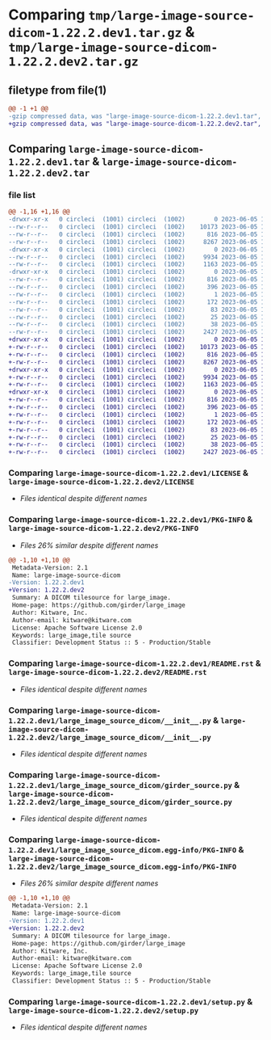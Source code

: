 # Comparing `tmp/large-image-source-dicom-1.22.2.dev1.tar.gz` & `tmp/large-image-source-dicom-1.22.2.dev2.tar.gz`

## filetype from file(1)

```diff
@@ -1 +1 @@
-gzip compressed data, was "large-image-source-dicom-1.22.2.dev1.tar", last modified: Mon Jun  5 18:17:27 2023, max compression
+gzip compressed data, was "large-image-source-dicom-1.22.2.dev2.tar", last modified: Mon Jun  5 18:20:57 2023, max compression
```

## Comparing `large-image-source-dicom-1.22.2.dev1.tar` & `large-image-source-dicom-1.22.2.dev2.tar`

### file list

```diff
@@ -1,16 +1,16 @@
-drwxr-xr-x   0 circleci  (1001) circleci  (1002)        0 2023-06-05 18:17:27.904209 large-image-source-dicom-1.22.2.dev1/
--rw-r--r--   0 circleci  (1001) circleci  (1002)    10173 2023-06-05 18:17:27.000000 large-image-source-dicom-1.22.2.dev1/LICENSE
--rw-r--r--   0 circleci  (1001) circleci  (1002)      816 2023-06-05 18:17:27.904209 large-image-source-dicom-1.22.2.dev1/PKG-INFO
--rw-r--r--   0 circleci  (1001) circleci  (1002)     8267 2023-06-05 18:17:27.000000 large-image-source-dicom-1.22.2.dev1/README.rst
-drwxr-xr-x   0 circleci  (1001) circleci  (1002)        0 2023-06-05 18:17:27.904209 large-image-source-dicom-1.22.2.dev1/large_image_source_dicom/
--rw-r--r--   0 circleci  (1001) circleci  (1002)     9934 2023-06-05 18:16:35.000000 large-image-source-dicom-1.22.2.dev1/large_image_source_dicom/__init__.py
--rw-r--r--   0 circleci  (1001) circleci  (1002)     1163 2023-06-05 18:16:35.000000 large-image-source-dicom-1.22.2.dev1/large_image_source_dicom/girder_source.py
-drwxr-xr-x   0 circleci  (1001) circleci  (1002)        0 2023-06-05 18:17:27.904209 large-image-source-dicom-1.22.2.dev1/large_image_source_dicom.egg-info/
--rw-r--r--   0 circleci  (1001) circleci  (1002)      816 2023-06-05 18:17:27.000000 large-image-source-dicom-1.22.2.dev1/large_image_source_dicom.egg-info/PKG-INFO
--rw-r--r--   0 circleci  (1001) circleci  (1002)      396 2023-06-05 18:17:27.000000 large-image-source-dicom-1.22.2.dev1/large_image_source_dicom.egg-info/SOURCES.txt
--rw-r--r--   0 circleci  (1001) circleci  (1002)        1 2023-06-05 18:17:27.000000 large-image-source-dicom-1.22.2.dev1/large_image_source_dicom.egg-info/dependency_links.txt
--rw-r--r--   0 circleci  (1001) circleci  (1002)      172 2023-06-05 18:17:27.000000 large-image-source-dicom-1.22.2.dev1/large_image_source_dicom.egg-info/entry_points.txt
--rw-r--r--   0 circleci  (1001) circleci  (1002)       83 2023-06-05 18:17:27.000000 large-image-source-dicom-1.22.2.dev1/large_image_source_dicom.egg-info/requires.txt
--rw-r--r--   0 circleci  (1001) circleci  (1002)       25 2023-06-05 18:17:27.000000 large-image-source-dicom-1.22.2.dev1/large_image_source_dicom.egg-info/top_level.txt
--rw-r--r--   0 circleci  (1001) circleci  (1002)       38 2023-06-05 18:17:27.904209 large-image-source-dicom-1.22.2.dev1/setup.cfg
--rw-r--r--   0 circleci  (1001) circleci  (1002)     2427 2023-06-05 18:16:35.000000 large-image-source-dicom-1.22.2.dev1/setup.py
+drwxr-xr-x   0 circleci  (1001) circleci  (1002)        0 2023-06-05 18:20:57.536329 large-image-source-dicom-1.22.2.dev2/
+-rw-r--r--   0 circleci  (1001) circleci  (1002)    10173 2023-06-05 18:20:57.000000 large-image-source-dicom-1.22.2.dev2/LICENSE
+-rw-r--r--   0 circleci  (1001) circleci  (1002)      816 2023-06-05 18:20:57.536329 large-image-source-dicom-1.22.2.dev2/PKG-INFO
+-rw-r--r--   0 circleci  (1001) circleci  (1002)     8267 2023-06-05 18:20:57.000000 large-image-source-dicom-1.22.2.dev2/README.rst
+drwxr-xr-x   0 circleci  (1001) circleci  (1002)        0 2023-06-05 18:20:57.532328 large-image-source-dicom-1.22.2.dev2/large_image_source_dicom/
+-rw-r--r--   0 circleci  (1001) circleci  (1002)     9934 2023-06-05 18:20:12.000000 large-image-source-dicom-1.22.2.dev2/large_image_source_dicom/__init__.py
+-rw-r--r--   0 circleci  (1001) circleci  (1002)     1163 2023-06-05 18:20:12.000000 large-image-source-dicom-1.22.2.dev2/large_image_source_dicom/girder_source.py
+drwxr-xr-x   0 circleci  (1001) circleci  (1002)        0 2023-06-05 18:20:57.536329 large-image-source-dicom-1.22.2.dev2/large_image_source_dicom.egg-info/
+-rw-r--r--   0 circleci  (1001) circleci  (1002)      816 2023-06-05 18:20:57.000000 large-image-source-dicom-1.22.2.dev2/large_image_source_dicom.egg-info/PKG-INFO
+-rw-r--r--   0 circleci  (1001) circleci  (1002)      396 2023-06-05 18:20:57.000000 large-image-source-dicom-1.22.2.dev2/large_image_source_dicom.egg-info/SOURCES.txt
+-rw-r--r--   0 circleci  (1001) circleci  (1002)        1 2023-06-05 18:20:57.000000 large-image-source-dicom-1.22.2.dev2/large_image_source_dicom.egg-info/dependency_links.txt
+-rw-r--r--   0 circleci  (1001) circleci  (1002)      172 2023-06-05 18:20:57.000000 large-image-source-dicom-1.22.2.dev2/large_image_source_dicom.egg-info/entry_points.txt
+-rw-r--r--   0 circleci  (1001) circleci  (1002)       83 2023-06-05 18:20:57.000000 large-image-source-dicom-1.22.2.dev2/large_image_source_dicom.egg-info/requires.txt
+-rw-r--r--   0 circleci  (1001) circleci  (1002)       25 2023-06-05 18:20:57.000000 large-image-source-dicom-1.22.2.dev2/large_image_source_dicom.egg-info/top_level.txt
+-rw-r--r--   0 circleci  (1001) circleci  (1002)       38 2023-06-05 18:20:57.536329 large-image-source-dicom-1.22.2.dev2/setup.cfg
+-rw-r--r--   0 circleci  (1001) circleci  (1002)     2427 2023-06-05 18:20:12.000000 large-image-source-dicom-1.22.2.dev2/setup.py
```

### Comparing `large-image-source-dicom-1.22.2.dev1/LICENSE` & `large-image-source-dicom-1.22.2.dev2/LICENSE`

 * *Files identical despite different names*

### Comparing `large-image-source-dicom-1.22.2.dev1/PKG-INFO` & `large-image-source-dicom-1.22.2.dev2/PKG-INFO`

 * *Files 26% similar despite different names*

```diff
@@ -1,10 +1,10 @@
 Metadata-Version: 2.1
 Name: large-image-source-dicom
-Version: 1.22.2.dev1
+Version: 1.22.2.dev2
 Summary: A DICOM tilesource for large_image.
 Home-page: https://github.com/girder/large_image
 Author: Kitware, Inc.
 Author-email: kitware@kitware.com
 License: Apache Software License 2.0
 Keywords: large_image,tile source
 Classifier: Development Status :: 5 - Production/Stable
```

### Comparing `large-image-source-dicom-1.22.2.dev1/README.rst` & `large-image-source-dicom-1.22.2.dev2/README.rst`

 * *Files identical despite different names*

### Comparing `large-image-source-dicom-1.22.2.dev1/large_image_source_dicom/__init__.py` & `large-image-source-dicom-1.22.2.dev2/large_image_source_dicom/__init__.py`

 * *Files identical despite different names*

### Comparing `large-image-source-dicom-1.22.2.dev1/large_image_source_dicom/girder_source.py` & `large-image-source-dicom-1.22.2.dev2/large_image_source_dicom/girder_source.py`

 * *Files identical despite different names*

### Comparing `large-image-source-dicom-1.22.2.dev1/large_image_source_dicom.egg-info/PKG-INFO` & `large-image-source-dicom-1.22.2.dev2/large_image_source_dicom.egg-info/PKG-INFO`

 * *Files 26% similar despite different names*

```diff
@@ -1,10 +1,10 @@
 Metadata-Version: 2.1
 Name: large-image-source-dicom
-Version: 1.22.2.dev1
+Version: 1.22.2.dev2
 Summary: A DICOM tilesource for large_image.
 Home-page: https://github.com/girder/large_image
 Author: Kitware, Inc.
 Author-email: kitware@kitware.com
 License: Apache Software License 2.0
 Keywords: large_image,tile source
 Classifier: Development Status :: 5 - Production/Stable
```

### Comparing `large-image-source-dicom-1.22.2.dev1/setup.py` & `large-image-source-dicom-1.22.2.dev2/setup.py`

 * *Files identical despite different names*

